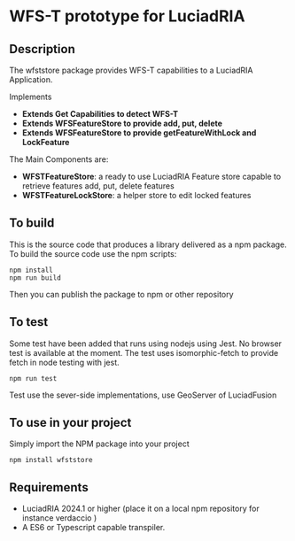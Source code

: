 # WFS-T prototype for LuciadRIA 

## Description
The wfststore package provides WFS-T capabilities to a LuciadRIA Application.

Implements
* __Extends Get Capabilities to detect WFS-T__ 
* __Extends WFSFeatureStore to provide add, put, delete__ 
* __Extends WFSFeatureStore to provide getFeatureWithLock and LockFeature__ 

The Main Components are:

* __WFSTFeatureStore__: a ready to use LuciadRIA Feature store capable to retrieve features add, put, delete features
* __WFSTFeatureLockStore__:  a helper store to edit locked features


## To build
This is the source code that produces a library delivered as a npm package. 
To build the source code use the npm scripts:
```
npm install
npm run build
```
Then you can publish the package to npm or other repository

## To test
Some test have been added that runs using nodejs using Jest. No browser test is available at the moment.
The test uses isomorphic-fetch to provide fetch in node testing with jest.
```
npm run test
```
Test use the sever-side implementations, use GeoServer of LuciadFusion 


## To use in your project

Simply import the NPM package into your project

```
npm install wfststore
``` 


## Requirements
* LuciadRIA 2024.1 or higher (place it on a local npm repository for instance verdaccio )
* A ES6 or Typescript capable transpiler. 
